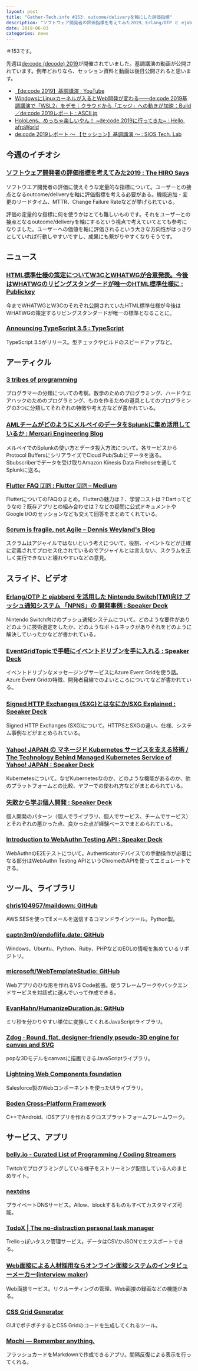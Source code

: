 ```yaml
---
layout: post
title: "Gather-Tech.info #153: outcome/deliveryを軸にした評価指標"
description: "ソフトウェア開発者の評価指標を考えてみた2019、Erlang/OTP と ejabberdを活用したNintendo Switch(TM)向け プッシュ通知システム 「NPNS」の開発事例 など"
date: 2019-06-03
categories: news
---
```


＃153です。

先週は[de:code (decode) 2019](https://www.microsoft.com/ja-jp/events/decode/2019/default.aspx)が開催されていました。基調講演の動画が公開されています。例年どおりなら、セッション資料と動画は後日公開されると思います。

- [【de:code 2019】基調講演 : YouTube](https://www.youtube.com/watch?v=GtVcDo1G8r8)
- [WindowsにLinuxカーネルが入るとWeb開発が変わる――de:code 2019基調講演で「WSL2」をデモ｜クラウドから「エッジ」への動きが加速：Build／de:code 2019レポート : ASCII.jp](https://ascii.jp/elem/000/001/866/1866384/)
- [HoloLens、めっちゃ楽しいやん！ ~de:code 2019に行ってきた~ : Hello, afroWorld](http://afroscript.hatenablog.jp/entry/2019/05/30/090000)
- [de:code 2019レポート 〜 【セッション】基調講演 〜 : SIOS Tech. Lab](https://tech-lab.sios.jp/archives/15468)

## 今週のイチオシ

### [ソフトウェア開発者の評価指標を考えてみた2019 : The HIRO Says](https://hageyahhoo.hatenablog.com/entry/2019/05/27/215334)	

ソフトウエア開発者の評価に使えそうな定量的な指標について。ユーザーとの接点となるoutcome/deliveryを軸に評価指標を考える必要がある。機能追加・変更のリードタイム、MTTR、Change Failure Rateなどが挙げられている。

評価の定量的な指標に何を使うかはとても難しいものです。それをユーザーとの接点となるoutcome/deliveryを軸にするという視点で考えていてとても参考になりました。ユーザーへの価値を軸に評価されるという大きな方向性がはっきりとしていれば行動しやすいですし、成果にも繋がりやすくなりそうです。

## ニュース

### [HTML標準仕様の策定についてW3CとWHATWGが合意発表。今後はWHATWGのリビングスタンダードが唯一のHTML標準仕様に : Publickey](https://www.publickey1.jp/blog/19/htmlw3cwhatwgwhatwghtml.html)

今までWHATWGとW3Cのそれぞれ公開されていたHTML標準仕様が今後はWHATWGの策定するリビングスタンダードが唯一の標準となることに。

### [Announcing TypeScript 3.5 : TypeScript](https://devblogs.microsoft.com/typescript/announcing-typescript-3-5/)

TypeScript 3.5がリリース。型チェックやビルドのスピードアップなど。

## アーティクル

### [3 tribes of programming](https://josephg.com/blog/3-tribes/)

プログラマーの分類についての考察。数学のためのプログラミング、ハードウエアハックのためのプログラミング、ものを作るための道具としてのプログラミングの3つに分類してそれぞれの特徴や考え方などが書かれている。

### [AMLチームがどのようにメルペイのデータをSplunkに集め活用しているか : Mercari Engineering Blog](https://tech.mercari.com/entry/2019/05/28/113000)	

メルペイでのSplunkの使い方とデータ投入方法について。各サービスからProtocol BuffersにシリアライズでCloud Pub/Subにデータを送る。Sbubscriberでデータを受け取りAmazon Kinesis Data Firehoseを通してSplunkに送る。

### [Flutter FAQ 🇯🇵 : Flutter 🇯🇵 – Medium](https://medium.com/flutter-jp/faq-f885a6494a8)

FlutterについてのFAQのまとめ。Flutterの魅力は？、学習コストは？Dartってどうなの？既存アプリとの組み合わせは？などの疑問に公式ドキュメントやGoogle I/Oのセッションなども交えて回答をまとめてくれている。

### [Scrum is fragile, not Agile – Dennis Weyland's Blog](http://www.dennisweyland.net/blog/?p=43)	

スクラムはアジャイルではないという考えについて。役割、イベントなどが正確に定義されてプロセス化されているのでアジャイルとは言えない、スクラムを正しく実行できないと壊れやすいなどの意見。

## スライド、ビデオ

### [Erlang/OTP と ejabberd を活用した Nintendo Switch(TM)向け プッシュ通知システム 「NPNS」の 開発事例 : Speaker Deck](https://speakerdeck.com/elixirfest/otp-to-ejabberd-wohuo-yong-sita-nintendo-switch-tm-xiang-ke-hutusiyutong-zhi-sisutemu-npns-false-kai-fa-shi-li)

Nintendo Switch向けのプッシュ通知システムについて。どのような要件がありどのように技術選定をしたか、どのようなボトルネックがありそれをどのように解決していったかなどが書かれている。

### [EventGridTopicで手軽にイベントドリブンを手に入れる : Speaker Deck](https://speakerdeck.com/yukaabuno/eventgridtopicdeshou-qing-niibentodoribunwoshou-niru-reru)	

イベントドリブンなメッセージングサービスにAzure Event Gridを使う話。Azure Event Gridの特徴、開発者目線でのよいところについてなどが書かれている。

### [Signed HTTP Exchanges (SXG)とはなにか/SXG Explained : Speaker Deck](https://speakerdeck.com/shigeki/sxg-explained)	

Signed HTTP Exchanges (SXG)について。HTTPSとSXGの違い、仕様、システム事例などがまとめられている。

### [Yahoo! JAPAN の マネージド Kubernetes サービスを支える技術 / The Technology Behind Managed Kubernetes Service of Yahoo! JAPAN : Speaker Deck](https://speakerdeck.com/superbrothers/the-technology-behind-managed-kubernetes-service-of-yahoo-japan)

Kubernetesについて。なぜKubernetesなのか、どのような機能があるのか、他のプラットフォームとの比較、ヤフーでの使われ方などがまとめられている。

### [失敗から学ぶ個人開発 : Speaker Deck](https://speakerdeck.com/zaru_sakuraba/shi-bai-karaxue-buge-ren-kai-fa)

個人開発のパターン（個人でライブラリ、個人でサービス、チームでサービス）とそれぞれの悪かった点、良かった点が経験ベースでまとめられている。

### [Introduction to WebAuthn Testing API : Speaker Deck](https://speakerdeck.com/ynojima/introduction-to-webauthn-testing-api)

WebAuthnのE2Eテストについて。Authenticatorデバイスでの手動操作が必要になる部分はWebAuthn Testing APIというChromeのAPIを使ってエミュレートできる。

## ツール、ライブラリ

### [chris104957/maildown: GitHub](https://github.com/chris104957/maildown)

AWS SESを使ってEメールを送信するコマンドラインツール。Python製。

### [captn3m0/endoflife.date: GitHub](https://github.com/captn3m0/endoflife.date)	

Windows、Ubuntu、Python、Ruby、PHPなどのEOLの情報を集めているリポジトリ。

### [microsoft/WebTemplateStudio: GitHub](https://github.com/Microsoft/WebTemplateStudio/)

Webアプリのひな形を作れるVS Code拡張。使うフレームワークやバックエンドサービスを対話式に選んでいって作成できる。

### [EvanHahn/HumanizeDuration.js: GitHub](https://github.com/EvanHahn/HumanizeDuration.js)

ミリ秒を分かりやすい単位に変換してくれるJavaScriptライブラリ。

### [Zdog · Round, flat, designer-friendly pseudo-3D engine for canvas and SVG](https://zzz.dog/#what-is-zdog)

popな3Dモデルをcanvasに描画できるJavaScriptライブラリ。

### [Lightning Web Components foundation](https://lwc.dev/)

Salesforce製のWebコンポーネントを使ったUIライブラリ。

### [Boden Cross-Platform Framework](https://www.boden.io/)

C++でAndroid、iOSアプリを作れるクロスプラットフォームフレームワーク。

## サービス、アプリ

### [belly.io - Curated List of Programming / Coding Streamers](https://belly.io/programming)

Twitchでプログラミングしている様子をストリーミング配信している人のまとめサイト。

### [nextdns](https://www.nextdns.io/)

プライベートDNSサービス。Allow、blockするものもすべてカスタマイズ可能。

### [TodoX | The no-distraction personal task manager](https://todox.app/)

Trelloっぽいタスク管理サービス。データはCSVかJSONでエクスポートできる。

### [Web面接による人材採用ならオンライン面接システムのインタビューメーカー(interview maker)](https://interview-maker.jp/)

Web面接サービス。リクルーティングの管理、Web面接の録画などの機能がある。

### [CSS Grid Generator](https://cssgrid-generator.netlify.com/)	

GUIでポチポチするとCSS Gridのコードを生成してくれるツール。

### [Mochi — Remember anything.](https://mochi.cards/)

フラッシュカードをMarkdownで作成できるアプリ。間隔反復による表示を行ってくれる。
